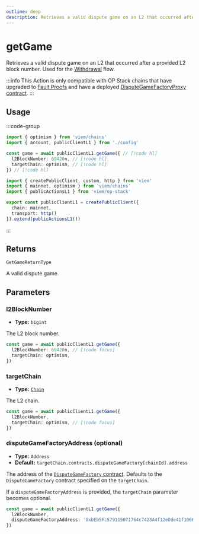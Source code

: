 ```yaml
---
outline: deep
description: Retrieves a valid dispute game on an L2 that occurred after a provided L2 block number.
---
```


# getGame

Retrieves a valid dispute game on an L2 that occurred after a provided L2 block number. Used for the [Withdrawal](/op-stack/guides/withdrawals) flow.

:::info
This Action is only compatible with OP Stack chains that have upgraded to [Fault Proofs](https://docs.optimism.io/stack/fault-proofs/explainer) and have a deployed [DisputeGameFactoryProxy contract](https://github.com/ethereum-optimism/superchain-registry/blob/main/superchain/extra/addresses/addresses.json).
:::

## Usage

:::code-group

```ts [example.ts]
import { optimism } from 'viem/chains'
import { account, publicClientL1 } from './config'

const game = await publicClientL1.getGame({ // [!code hl]
  l2BlockNumber: 69420n, // [!code hl]
  targetChain: optimism, // [!code hl]
}) // [!code hl]
```

```ts [config.ts]
import { createPublicClient, custom, http } from 'viem'
import { mainnet, optimism } from 'viem/chains'
import { publicActionsL1 } from 'viem/op-stack'

export const publicClientL1 = createPublicClient({
  chain: mainnet,
  transport: http()
}).extend(publicActionsL1())
```

:::

## Returns

`GetGameReturnType`

A valid dispute game.

## Parameters

### l2BlockNumber

- **Type:** `bigint`

The L2 block number.

```ts
const game = await publicClientL1.getGame({ 
  l2BlockNumber: 69420n, // [!code focus]
  targetChain: optimism, 
}) 
```

### targetChain

- **Type:** [`Chain`](/docs/glossary/types#chain)

The L2 chain.

```ts
const game = await publicClientL1.getGame({
  l2BlockNumber,
  targetChain: optimism, // [!code focus]
})
```

### disputeGameFactoryAddress (optional)

- **Type:** `Address`
- **Default:** `targetChain.contracts.disputeGameFactory[chainId].address`

The address of the [`DisputeGameFactory` contract](https://github.com/ethereum-optimism/optimism/blob/develop/packages/contracts-bedrock/src/dispute/DisputeGameFactory.sol). Defaults to the `DisputeGameFactory` contract specified on the `targetChain`.

If a `disputeGameFactoryAddress` is provided, the `targetChain` parameter becomes optional.

```ts
const game = await publicClientL1.getGame({
  l2BlockNumber,
  disputeGameFactoryAddress: '0xbEb5Fc579115071764c7423A4f12eDde41f106Ed' // [!code focus]
})
```
